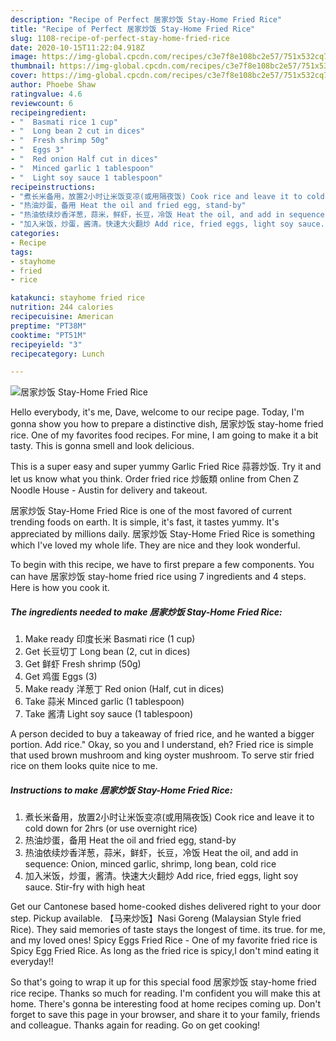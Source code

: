```yaml
---
description: "Recipe of Perfect 居家炒饭 Stay-Home Fried Rice"
title: "Recipe of Perfect 居家炒饭 Stay-Home Fried Rice"
slug: 1108-recipe-of-perfect-stay-home-fried-rice
date: 2020-10-15T11:22:04.918Z
image: https://img-global.cpcdn.com/recipes/c3e7f8e108bc2e57/751x532cq70/居家炒饭-stay-home-fried-rice-recipe-main-photo.jpg
thumbnail: https://img-global.cpcdn.com/recipes/c3e7f8e108bc2e57/751x532cq70/居家炒饭-stay-home-fried-rice-recipe-main-photo.jpg
cover: https://img-global.cpcdn.com/recipes/c3e7f8e108bc2e57/751x532cq70/居家炒饭-stay-home-fried-rice-recipe-main-photo.jpg
author: Phoebe Shaw
ratingvalue: 4.6
reviewcount: 6
recipeingredient:
- "  Basmati rice 1 cup"
- "  Long bean 2 cut in dices"
- "  Fresh shrimp 50g"
- "  Eggs 3"
- "  Red onion Half cut in dices"
- "  Minced garlic 1 tablespoon"
- "  Light soy sauce 1 tablespoon"
recipeinstructions:
- "煮长米备用，放置2小时让米饭变凉(或用隔夜饭) Cook rice and leave it to cold down for 2hrs (or use overnight rice)"
- "热油炒蛋，备用 Heat the oil and fried egg, stand-by"
- "热油依续炒香洋葱，蒜米，鲜虾，长豆，冷饭 Heat the oil, and add in sequence: Onion, minced garlic, shrimp, long bean, cold rice"
- "加入米饭，炒蛋，酱清。快速大火翻炒 Add rice, fried eggs, light soy sauce. Stir-fry with high heat"
categories:
- Recipe
tags:
- stayhome
- fried
- rice

katakunci: stayhome fried rice 
nutrition: 244 calories
recipecuisine: American
preptime: "PT38M"
cooktime: "PT51M"
recipeyield: "3"
recipecategory: Lunch

---
```



![居家炒饭 Stay-Home Fried Rice](https://img-global.cpcdn.com/recipes/c3e7f8e108bc2e57/751x532cq70/居家炒饭-stay-home-fried-rice-recipe-main-photo.jpg)

Hello everybody, it's me, Dave, welcome to our recipe page. Today, I'm gonna show you how to prepare a distinctive dish, 居家炒饭 stay-home fried rice. One of my favorites food recipes. For mine, I am going to make it a bit tasty. This is gonna smell and look delicious.

This is a super easy and super yummy Garlic Fried Rice 蒜蓉炒饭. Try it and let us know what you think. Order fried rice 炒飯類 online from Chen Z Noodle House - Austin for delivery and takeout.

居家炒饭 Stay-Home Fried Rice is one of the most favored of current trending foods on earth. It is simple, it's fast, it tastes yummy. It's appreciated by millions daily. 居家炒饭 Stay-Home Fried Rice is something which I've loved my whole life. They are nice and they look wonderful.


To begin with this recipe, we have to first prepare a few components. You can have 居家炒饭 stay-home fried rice using 7 ingredients and 4 steps. Here is how you cook it.

<!--inarticleads1-->

##### The ingredients needed to make 居家炒饭 Stay-Home Fried Rice:

1. Make ready  印度长米 Basmati rice (1 cup)
1. Get  长豆切丁 Long bean (2, cut in dices)
1. Get  鲜虾 Fresh shrimp (50g)
1. Get  鸡蛋 Eggs (3)
1. Make ready  洋葱丁 Red onion (Half, cut in dices)
1. Take  蒜米 Minced garlic (1 tablespoon)
1. Take  酱清 Light soy sauce (1 tablespoon)


A person decided to buy a takeaway of fried rice, and he wanted a bigger portion. Add rice.&#34; Okay, so you and I understand, eh? Fried rice is simple that used brown mushroom and king oyster mushroom. To serve stir fried rice on them looks quite nice to me. 

<!--inarticleads2-->

##### Instructions to make 居家炒饭 Stay-Home Fried Rice:

1. 煮长米备用，放置2小时让米饭变凉(或用隔夜饭) Cook rice and leave it to cold down for 2hrs (or use overnight rice)
1. 热油炒蛋，备用 Heat the oil and fried egg, stand-by
1. 热油依续炒香洋葱，蒜米，鲜虾，长豆，冷饭 Heat the oil, and add in sequence: Onion, minced garlic, shrimp, long bean, cold rice
1. 加入米饭，炒蛋，酱清。快速大火翻炒 Add rice, fried eggs, light soy sauce. Stir-fry with high heat


Get our Cantonese based home-cooked dishes delivered right to your door step. Pickup available. 【马来炒饭】Nasi Goreng (Malaysian Style fried Rice). They said memories of taste stays the longest of time. its true. for me, and my loved ones! Spicy Eggs Fried Rice - One of my favorite fried rice is Spicy Egg Fried Rice. As long as the fried rice is spicy,I don&#39;t mind eating it everyday!! 

So that's going to wrap it up for this special food 居家炒饭 stay-home fried rice recipe. Thanks so much for reading. I'm confident you will make this at home. There's gonna be interesting food at home recipes coming up. Don't forget to save this page in your browser, and share it to your family, friends and colleague. Thanks again for reading. Go on get cooking!
